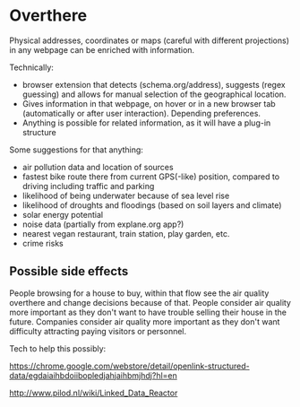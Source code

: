 # Overthere

Physical addresses, coordinates or maps (careful with different projections) in any webpage can be enriched with information.

Technically:
- browser extension that detects (schema.org/address), suggests (regex guessing) and allows for manual selection of the geographical location.
- Gives information in that webpage, on hover or in a new browser tab (automatically or after user interaction). Depending preferences.
- Anything is possible for related information, as it will have a plug-in structure

Some suggestions for that anything:
- air pollution data and location of sources
- fastest bike route there from current GPS(-like) position, compared to driving including traffic and parking
- likelihood of being underwater because of sea level rise
- likelihood of droughts and floodings (based on soil layers and climate)
- solar energy potential
- noise data (partially from explane.org app?)
- nearest vegan restaurant, train station, play garden, etc.
- crime risks

## Possible side effects

People browsing for a house to buy, within that flow see the air quality overthere and change decisions because of that.
People consider air quality more important as they don't want to have trouble selling their house in the future.
Companies consider air quality more important as they don't want difficulty attracting paying visitors or personnel.


Tech to help this possibly:

https://chrome.google.com/webstore/detail/openlink-structured-data/egdaiaihbdoiibopledjahjaihbmjhdj?hl=en

http://www.pilod.nl/wiki/Linked_Data_Reactor
